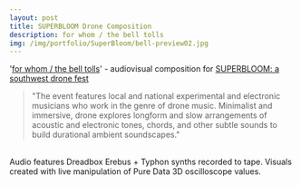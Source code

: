 ```yaml
---
layout: post
title: SUPERBLOOM Drone Composition
description: for whom / the bell tolls
img: /img/portfolio/SuperBloom/bell-preview02.jpg
---
```


'[for whom / the bell tolls](https://www.youtube.com/watch?v=K3aIBKJOREs)' - audiovisual composition for [SUPERBLOOM: a southwest drone fest](https://specialevents.asu.edu/website/81719/)

> "The event features local and national experimental and electronic musicians who work in the genre of drone music. Minimalist and immersive, drone explores longform and slow arrangements of acoustic and electronic tones, chords, and other subtle sounds to build durational ambient soundscapes."

<div class="img_row">
	<img class="col one" src="{{ site.baseurl }}/img/portfolio/SuperBloom/bell-preview01.jpg" alt="" title="the_bell_tolls-00"/>
	<img class="col one" src="{{ site.baseurl }}{{ project.img }}/img/portfolio/SuperBloom/bell-preview02.jpg" alt="" title="the_bell_tolls-01"/>
	<img class="col one" src="{{ site.baseurl }}/img/portfolio/SuperBloom/bell-preview03.jpg" alt="" title="the_bell_tolls-02"/>
</div>
<div class="col three caption">
	Audio features Dreadbox Erebus + Typhon synths recorded to tape. Visuals created with live manipulation of Pure Data 3D oscilloscope values.
</div>
<div class="img_row">
	<img class="col three" src="{{ site.baseurl }}{{ project.img }}/img/portfolio/SuperBloom/super bloom instagram.jpg" alt="" title="SUPERBLOOM_ig"/>

